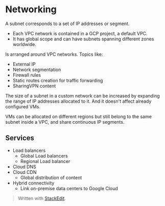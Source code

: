 
# Networking

A subnet corresponds to a set of IP addresses or segment. 

- Each VPC network is contained in a GCP project, a default VPC.
- It has global scope and can have subnets spanning different zones worldwide.

Is arranged around VPC networks. Topics like:
- External IP 
- Network segmentation
- Firewall rules
- Static routes creation for traffic forwarding
- SharingVPN content

The size of a subnet in a custom network can be increased by expanding the range of IP addresses allocated to it. And it doesn't affect already configured VMs.

VMs can be allocated on different regions but still belong to the same subnet inside a VPC, and share continuous IP segments. 

## Services
- Load balancers
	- Global Load balancers
	- Regional Load balancer
- Cloud DNS
- Cloud CDN
	- Global distribution of content
- Hybrid connectivity
	- Link on-premise data centers to Google Cloud

> Written with [StackEdit](https://stackedit.io/).
<!--stackedit_data:
eyJoaXN0b3J5IjpbLTE3OTk2MDIwMDUsMTI4MDI0ODgzOV19
-->